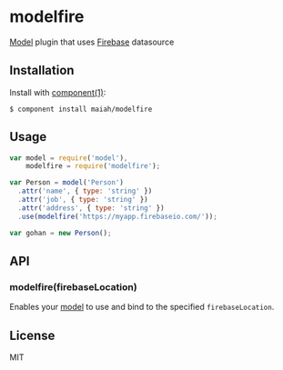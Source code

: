 
# modelfire

  [Model](https://github.com/component/model) plugin that uses [Firebase](http://www.firebase.com) datasource

## Installation

  Install with [component(1)](http://component.io):

    $ component install maiah/modelfire

## Usage
```js
var model = require('model'),
    modelfire = require('modelfire');

var Person = model('Person')
  .attr('name', { type: 'string' })
  .attr('job', { type: 'string' })
  .attr('address', { type: 'string' })
  .use(modelfire('https://myapp.firebaseio.com/'));

var gohan = new Person();
```

## API

### modelfire(firebaseLocation)

  Enables your [model](https://github.com/component/model) to use and bind to the specified `firebaseLocation`.

## License

  MIT
